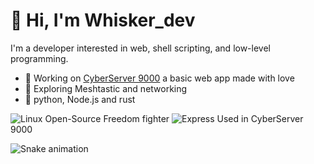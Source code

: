 # 👋 Hi, I'm Whisker_dev  
I'm a developer interested in web, shell scripting, and low-level programming.  
- 🚀 Working on [CyberServer 9000](https://cysr9k.vercel.app) a basic web app made with love
- 📡 Exploring Meshtastic and networking
- 🐍 python, Node.js and rust 

![Linux](https://img.shields.io/badge/Linux-FCC624?style=flat&logo=linux&logoColor=black)  Open-Source Freedom fighter
![Express](https://img.shields.io/badge/Express.js-000?style=flat&logo=express&logoColor=white) Used in CyberServer 9000


![Snake animation](https://github.com/Whisker_dev/Whisker_dev/blob/output/github-contribution-grid-snake.svg)
